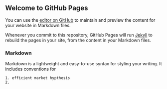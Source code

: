 ## Welcome to GitHub Pages

You can use the [editor on GitHub](https://github.com/zhichenghao/QuantitiveTrading/edit/master/index.md) to maintain and preview the content for your website in Markdown files.

Whenever you commit to this repository, GitHub Pages will run [Jekyll](https://jekyllrb.com/) to rebuild the pages in your site, from the content in your Markdown files.

### Markdown

Markdown is a lightweight and easy-to-use syntax for styling your writing. It includes conventions for

```mark
1. efficient market hypthesis
2. 
```